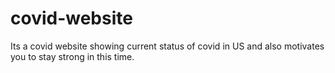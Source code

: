 # covid-website
Its a covid website showing current status of covid in US and also motivates you to stay strong in this time.
